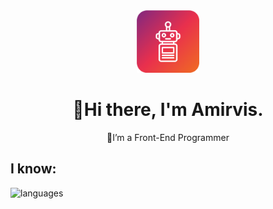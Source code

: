 <div align="center">
  <img src="./robot.png" alt="Logo" width="100px" />
  <h1>👋Hi there, I'm Amirvis.</h1>
  <samll>👀I’m a Front-End Programmer</samll>
</div>
<h2>I know:</h2>
<img src="https://skillicons.dev/icons?i=html,css,bootstrap,tailwind,js,git,cs,python&theme=light&perline=4" alt="languages" />
